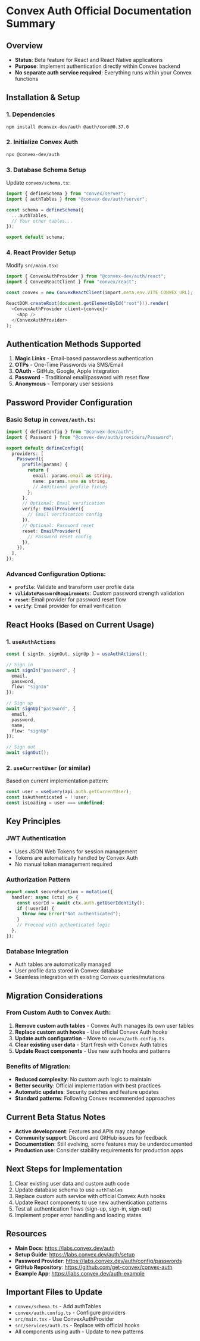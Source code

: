 # Convex Auth Official Documentation Summary

## Overview
- **Status**: Beta feature for React and React Native applications
- **Purpose**: Implement authentication directly within Convex backend
- **No separate auth service required**: Everything runs within your Convex functions

## Installation & Setup

### 1. Dependencies
```bash
npm install @convex-dev/auth @auth/core@0.37.0
```

### 2. Initialize Convex Auth
```bash
npx @convex-dev/auth
```

### 3. Database Schema Setup
Update `convex/schema.ts`:
```typescript
import { defineSchema } from "convex/server";
import { authTables } from "@convex-dev/auth/server";

const schema = defineSchema({
  ...authTables,
  // Your other tables...
});

export default schema;
```

### 4. React Provider Setup
Modify `src/main.tsx`:
```typescript
import { ConvexAuthProvider } from "@convex-dev/auth/react";
import { ConvexReactClient } from "convex/react";

const convex = new ConvexReactClient(import.meta.env.VITE_CONVEX_URL);

ReactDOM.createRoot(document.getElementById("root")!).render(
  <ConvexAuthProvider client={convex}>
    <App />
  </ConvexAuthProvider>
);
```

## Authentication Methods Supported

1. **Magic Links** - Email-based passwordless authentication
2. **OTPs** - One-Time Passwords via SMS/Email
3. **OAuth** - GitHub, Google, Apple integration
4. **Password** - Traditional email/password with reset flow
5. **Anonymous** - Temporary user sessions

## Password Provider Configuration

### Basic Setup in `convex/auth.ts`:
```typescript
import { defineConfig } from "@convex-dev/auth";
import { Password } from "@convex-dev/auth/providers/Password";

export default defineConfig({
  providers: [
    Password({
      profile(params) {
        return {
          email: params.email as string,
          name: params.name as string,
          // Additional profile fields
        };
      },
      // Optional: Email verification
      verify: EmailProvider({
        // Email verification config
      }),
      // Optional: Password reset
      reset: EmailProvider({
        // Password reset config
      }),
    }),
  ],
});
```

### Advanced Configuration Options:
- **`profile`**: Validate and transform user profile data
- **`validatePasswordRequirements`**: Custom password strength validation
- **`reset`**: Email provider for password reset flow
- **`verify`**: Email provider for email verification

## React Hooks (Based on Current Usage)

### 1. `useAuthActions`
```typescript
const { signIn, signOut, signUp } = useAuthActions();

// Sign in
await signIn("password", { 
  email, 
  password, 
  flow: "signIn" 
});

// Sign up
await signUp("password", { 
  email, 
  password, 
  name,
  flow: "signUp" 
});

// Sign out
await signOut();
```

### 2. `useCurrentUser` (or similar)
Based on current implementation pattern:
```typescript
const user = useQuery(api.auth.getCurrentUser);
const isAuthenticated = !!user;
const isLoading = user === undefined;
```

## Key Principles

### JWT Authentication
- Uses JSON Web Tokens for session management
- Tokens are automatically handled by Convex Auth
- No manual token management required

### Authorization Pattern
```typescript
export const secureFunction = mutation({
  handler: async (ctx) => {
    const userId = await ctx.auth.getUserIdentity();
    if (!userId) {
      throw new Error("Not authenticated");
    }
    // Proceed with authenticated logic
  },
});
```

### Database Integration
- Auth tables are automatically managed
- User profile data stored in Convex database
- Seamless integration with existing Convex queries/mutations

## Migration Considerations

### From Custom Auth to Convex Auth:
1. **Remove custom auth tables** - Convex Auth manages its own user tables
2. **Replace custom auth hooks** - Use official Convex Auth hooks
3. **Update auth configuration** - Move to `convex/auth.config.ts`
4. **Clear existing user data** - Start fresh with Convex Auth tables
5. **Update React components** - Use new auth hooks and patterns

### Benefits of Migration:
- **Reduced complexity**: No custom auth logic to maintain
- **Better security**: Official implementation with best practices
- **Automatic updates**: Security patches and feature updates
- **Standard patterns**: Following Convex recommended approaches

## Current Beta Status Notes
- **Active development**: Features and APIs may change
- **Community support**: Discord and GitHub issues for feedback
- **Documentation**: Still evolving, some features may be underdocumented
- **Production use**: Consider stability requirements for production apps

## Next Steps for Implementation
1. Clear existing user data and custom auth code
2. Update database schema to use `authTables`
3. Replace custom auth service with official Convex Auth hooks
4. Update React components to use new authentication patterns
5. Test all authentication flows (sign-up, sign-in, sign-out)
6. Implement proper error handling and loading states

## Resources
- **Main Docs**: https://labs.convex.dev/auth
- **Setup Guide**: https://labs.convex.dev/auth/setup  
- **Password Provider**: https://labs.convex.dev/auth/config/passwords
- **GitHub Repository**: https://github.com/get-convex/convex-auth
- **Example App**: https://labs.convex.dev/auth-example

## Important Files to Update
- `convex/schema.ts` - Add authTables
- `convex/auth.config.ts` - Configure providers  
- `src/main.tsx` - Use ConvexAuthProvider
- `src/services/auth.ts` - Replace with official hooks
- All components using auth - Update to new patterns